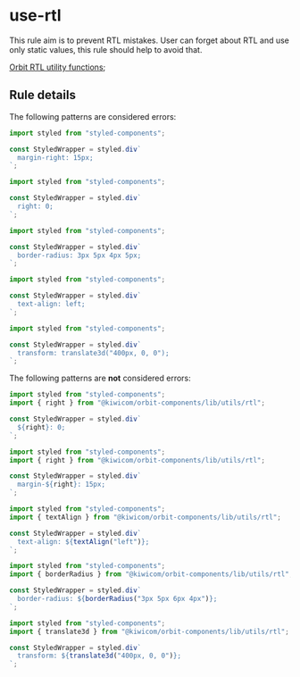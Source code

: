 # use-rtl

This rule aim is to prevent RTL mistakes. User can forget about RTL and use only static values, this rule should help to avoid that.

[Orbit RTL utility functions](https://github.com/kiwicom/orbit/tree/master/packages/orbit-components/src/utils/rtl);

## Rule details

The following patterns are considered errors:

```jsx
import styled from "styled-components";

const StyledWrapper = styled.div`
  margin-right: 15px;
`;
```

```jsx
import styled from "styled-components";

const StyledWrapper = styled.div`
  right: 0;
`;
```

```jsx
import styled from "styled-components";

const StyledWrapper = styled.div`
  border-radius: 3px 5px 4px 5px;
`;
```

```jsx
import styled from "styled-components";

const StyledWrapper = styled.div`
  text-align: left;
`;
```

```jsx
import styled from "styled-components";

const StyledWrapper = styled.div`
  transform: translate3d("400px, 0, 0");
`;
```

The following patterns are **not** considered errors:

```jsx
import styled from "styled-components";
import { right } from "@kiwicom/orbit-components/lib/utils/rtl";

const StyledWrapper = styled.div`
  ${right}: 0;
`;
```

```jsx
import styled from "styled-components";
import { right } from "@kiwicom/orbit-components/lib/utils/rtl";

const StyledWrapper = styled.div`
  margin-${right}: 15px;
`;
```

```jsx
import styled from "styled-components";
import { textAlign } from "@kiwicom/orbit-components/lib/utils/rtl";

const StyledWrapper = styled.div`
  text-align: ${textAlign("left")};
`;
```

```jsx
import styled from "styled-components";
import { borderRadius } from "@kiwicom/orbit-components/lib/utils/rtl";

const StyledWrapper = styled.div`
  border-radius: ${borderRadius("3px 5px 6px 4px")};
`;
```

```jsx
import styled from "styled-components";
import { translate3d } from "@kiwicom/orbit-components/lib/utils/rtl";

const StyledWrapper = styled.div`
  transform: ${translate3d("400px, 0, 0")};
`;
```
